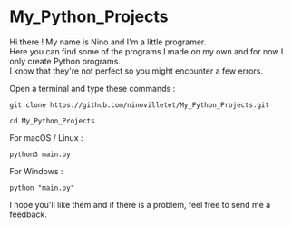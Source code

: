 # My_Python_Projects

Hi there ! My name is Nino and I'm a little programer.  
Here you can find some of the programs I made on my own and for now I only create Python programs.  
I know that they're not perfect so you might encounter a few errors.  

Open a terminal and type these commands :   

`git clone https://github.com/ninovilletet/My_Python_Projects.git`    

`cd My_Python_Projects`    


For macOS / Linux :  

`python3 main.py`    


For Windows :  

`python "main.py"`  


I hope you'll like them and if there is a problem, feel free to send me a feedback.  

